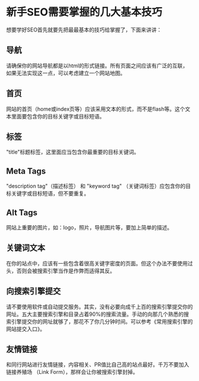 # 新手SEO需要掌握的几大基本技巧

想要学好SEO首先就要先把最最基本的技巧给掌握了，下面来讲讲：

## 导航
请确保你的网站导航都是以html的形式链接。所有页面之间应该有广泛的互联，如果无法实现这一点，可以考虑建立一个网站地图。

## 首页
网站的首页（home或index页等）应该采用文本的形式，而不是flash等。这个文本里面要包含你的目标关键字或目标短语。

## 标签
"title"标题标签，这里面应当包含你最重要的目标关键词。

## Meta Tags
"description tag"（描述标签） 和 "keyword tag" （关键词标签）应包含你的目标关键字或目标短语，但不要重复。

## Alt Tags
网站上重要的图片，如：logo，照片，导航图片等，要加上简单的描述。

## 关键词文本
在你的站点中，应该有一些包含着很高关键字密度的页面。但这个办法不要使用过头，否则会被搜索引擎当作是作弊而适得其反。

## 向搜索引擎提交
请不要使用软件或自动提交服务。其实，没有必要向成千上百的搜索引擎提交你的网址。五大主要搜索引擎和目录占着90%的搜索流量。手动的向那几个熟悉的搜索引擎提交你的网址就够了，那花不了你几分钟时间。可以参考《常用搜索引擎的网站提交入口》。

## 友情链接
和同行网站进行友情链接，内容相关、PR值比自己高的站点最好。千万不要加入链接养殖场 （Link Form），那样会让你被搜索引擎封掉。